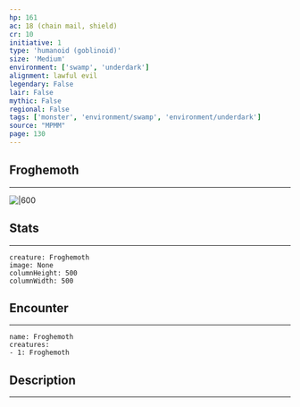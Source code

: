 ```yaml
---
hp: 161
ac: 18 (chain mail, shield)
cr: 10
initiative: 1
type: 'humanoid (goblinoid)'    
size: 'Medium'
environment: ['swamp', 'underdark']
alignment: lawful evil
legendary: False
lair: False
mythic: False
regional: False
tags: ['monster', 'environment/swamp', 'environment/underdark']
source: "MPMM"
page: 130
---
```


## Froghemoth
---

![|600](D:/Program%20Files/5e.tools/img/bestiary/MPMM/Froghemoth.webp)

## Stats
---

```statblock
creature: Froghemoth
image: None
columnHeight: 500
columnWidth: 500
```

## Encounter
---

```encounter-table
name: Froghemoth
creatures:
- 1: Froghemoth
```

## Description
---




